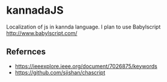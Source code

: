 # kannadaJS
Localization of js in kannda language. I plan to use Babylscript http://www.babylscript.com/

## Refernces

* https://ieeexplore.ieee.org/document/7026875/keywords
* https://github.com/sjishan/chascript
